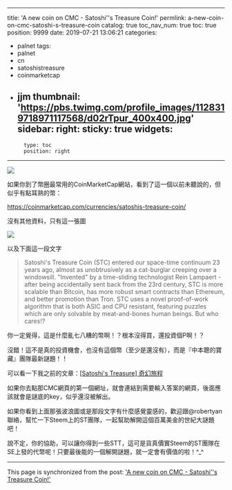 
---
title: 'A new coin on CMC - Satoshi''s Treasure Coin!'
permlink: a-new-coin-on-cmc-satoshi-s-treasure-coin
catalog: true
toc_nav_num: true
toc: true
position: 9999
date: 2019-07-21 13:06:21
categories:
- palnet
tags:
- palnet
- cn
- satoshistreasure
- coinmarketcap
- jjm
thumbnail: 'https://pbs.twimg.com/profile_images/1128319718971117568/d02rTpur_400x400.jpg'
sidebar:
    right:
        sticky: true
widgets:
    -
        type: toc
        position: right
---


![](https://pbs.twimg.com/profile_images/1128319718971117568/d02rTpur_400x400.jpg)

如果你到了幣圈最常用的CoinMarketCap網站，看到了這一個以前未聽說的，但似乎有點耳熟的幣：

https://coinmarketcap.com/currencies/satoshis-treasure-coin/

沒有其他資料，只有這一張圖

![](https://files.coinmarketcap.com/static/misc/chart_STC.png)

以及下面這一段文字

>Satoshi's Treasure Coin (STC) entered our space-time continuum 23 years ago, almost as unobtrusively as a cat-burglar creeping over a windowsill. "Invented" by a time-sliding technologist Rein Lampaert - after being accidentally sent back from the 23rd century, STC is more scalable than Bitcoin, has more robust smart contracts than Ethereum, and better promotion than Tron. STC uses a novel proof-of-work algorithm that is both ASIC and CPU resistant, featuring puzzles which are only solvable by meat-and-bones human beings. But who cares!?

你一定覺得，這是什麼亂七八糟的幣啊！？根本沒得買，還投資個P啊！？

沒錯！這不是真的投資機會，也沒有這個幣（至少是還沒有），而是『中本聰的寶藏』團隊最新謎題！！

可以看一下我之前的文章：[[Satoshi's Treasure] 奇幻旅程](https://steemit.com/sct/@deanliu/satoshi-s-treasure)

如果你去點那CMC網頁的第一個網址，就會連結到需要輸入答案的網頁，後面應該就會是謎底的key，似乎還沒被解出。

如果你看到上面那張波浪圖或是那段文字有什麼感覺靈感的，歡迎跟@robertyan聯絡，幫忙一下Steem上的ST團隊，一起幫助解開這個百萬美金的世紀大謎題吧！

說不定，你的協助，可以讓你得到一些STT，這可是貨真價實Steem的ST團隊在SE上發的代幣呢！只要最後能的一個解開謎題，就一定會有價值的啦！^_^

- - -

This page is synchronized from the post: ['A new coin on CMC - Satoshi''s Treasure Coin!'](https://steemit.com/@deanliu/a-new-coin-on-cmc-satoshi-s-treasure-coin)
